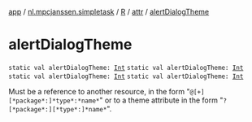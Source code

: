 [app](../../../index.md) / [nl.mpcjanssen.simpletask](../../index.md) / [R](../index.md) / [attr](index.md) / [alertDialogTheme](.)

# alertDialogTheme

`static val alertDialogTheme: `[`Int`](https://kotlinlang.org/api/latest/jvm/stdlib/kotlin/-int/index.html)
`static val alertDialogTheme: `[`Int`](https://kotlinlang.org/api/latest/jvm/stdlib/kotlin/-int/index.html)
`static val alertDialogTheme: `[`Int`](https://kotlinlang.org/api/latest/jvm/stdlib/kotlin/-int/index.html)
`static val alertDialogTheme: `[`Int`](https://kotlinlang.org/api/latest/jvm/stdlib/kotlin/-int/index.html)

Must be a reference to another resource, in the form "`@[+][*package*:]*type*:*name*`" or to a theme attribute in the form "`?[*package*:][*type*:]*name*`".

